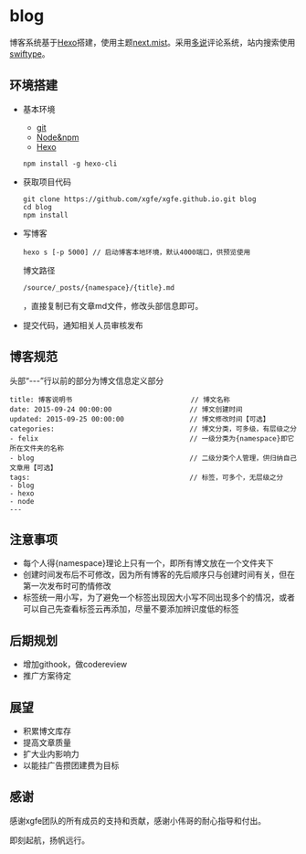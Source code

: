 # blog

博客系统基于[Hexo](http://hexo.io/)搭建，使用主题[next.mist](https://github.com/iissnan/hexo-theme-next)。采用[多说](http://duoshuo.com/)评论系统，站内搜索使用[swiftype](https://swiftype.com/)。

## 环境搭建
* 基本环境
    * [git](https://github.com/)
    * [Node&npm](https://nodejs.org/en/)
    * [Hexo](http://hexo.io/)

	```
	npm install -g hexo-cli
	```
* 获取项目代码
	
	```
	git clone https://github.com/xgfe/xgfe.github.io.git blog
	cd blog
	npm install
	```
* 写博客

	```
	hexo s [-p 5000] // 启动博客本地环境，默认4000端口，供预览使用
	```
	博文路径
	```
	/source/_posts/{namespace}/{title}.md
	```
	，直接复制已有文章md文件，修改头部信息即可。
	
* 提交代码，通知相关人员审核发布


## 博客规范
头部“---”行以前的部分为博文信息定义部分

```
title: 博客说明书                             // 博文名称
date: 2015-09-24 00:00:00                   // 博文创建时间
updated: 2015-09-25 00:00:00                // 博文修改时间【可选】
categories:                                 // 博文分类，可多级，有层级之分
- felix                                     // 一级分类为{namespace}即它所在文件夹的名称
- blog                                      // 二级分类个人管理，供归纳自己文章用【可选】
tags:                                       // 标签，可多个，无层级之分
- blog
- hexo
- node
---
```
## 注意事项
* 每个人得{namespace}理论上只有一个，即所有博文放在一个文件夹下
* 创建时间发布后不可修改，因为所有博客的先后顺序只与创建时间有关，但在第一次发布时可酌情修改
* 标签统一用小写，为了避免一个标签出现因大小写不同出现多个的情况，或者可以自己先查看标签云再添加，尽量不要添加辨识度低的标签

## 后期规划
* 增加githook，做codereview
* 推广方案待定

## 展望
* 积累博文库存
* 提高文章质量
* 扩大业内影响力
* 以能挂广告攒团建费为目标

## 感谢

感谢xgfe团队的所有成员的支持和贡献，感谢小伟哥的耐心指导和付出。

即刻起航，扬帆远行。
